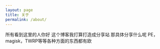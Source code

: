 ```yaml
---
layout: page
title: 关于
permalink: /about/
---
```

所有看到这里的人你好
这个博客我打算打造成分享站
那具体分享什么呢
PE，magisk，TWRP等等各种方面的东西都有欧

